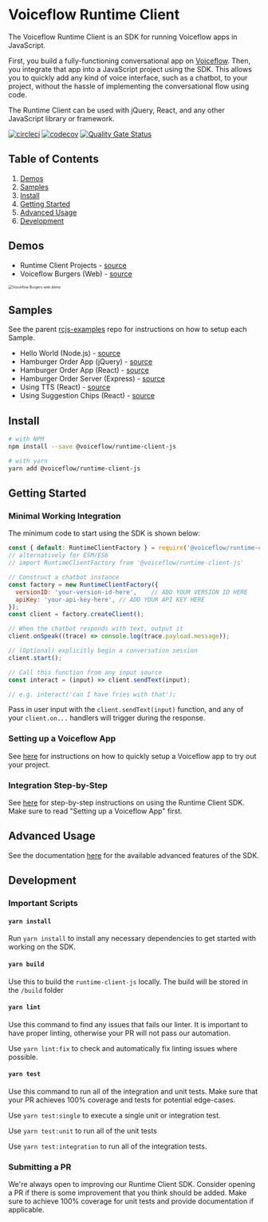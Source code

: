# Voiceflow Runtime Client

The Voiceflow Runtime Client is an SDK for running Voiceflow apps in JavaScript.

First, you build a fully-functioning conversational app on [Voiceflow](https://creator.voiceflow.com). Then, you integrate that app into a JavaScript project using the SDK. This allows you to quickly add any kind of voice interface, such as a chatbot, to your project, without the hassle of implementing the conversational flow using code.

The Runtime Client can be used with jQuery, React, and any other JavaScript library or framework.

[![circleci](https://circleci.com/gh/voiceflow/runtime-client-js/tree/master.svg?style=shield&circle-token=a4447ba98e39b43cc47fd6da870ca68ff0ca5db0)](https://circleci.com/gh/voiceflow/runtime-client-js/tree/master)
[![codecov](https://codecov.io/gh/voiceflow/runtime-client-js/branch/master/graph/badge.svg?token=RYypRxePDX)](https://codecov.io/gh/voiceflow/runtime-client-js)
[![Quality Gate Status](https://sonarcloud.io/api/project_badges/measure?project=voiceflow_runtime-client-js&metric=alert_status&token=088b80f6baf3c958b609f31f64b65289bd4586dc)](https://sonarcloud.io/dashboard?id=voiceflow_runtime-client-js)

## Table of Contents

1. [Demos](#demos)
2. [Samples](#samples)
3. [Install](#install)
4. [Getting Started](#getting-started)
5. [Advanced Usage](#advanced-usage)
6. [Development](#api-reference)

## Demos

- Runtime Client Projects - [source](https://github.com/voiceflow/runtime-client-projects) 
- Voiceflow Burgers (Web) - [source](https://voiceflow-burger.webflow.io/)

<img src="https://user-images.githubusercontent.com/5643574/106966841-17b9ee00-6714-11eb-868a-26751b7d560e.png" alt="Voiceflow Burgers web demo" style="zoom:50%;" />

## Samples

See the parent [rcjs-examples](https://github.com/voiceflow/rcjs-examples) repo for instructions on how to setup each Sample.

- Hello World (Node.js) - [source](https://github.com/voiceflow/rcjs-examples/tree/master/hello-world)
- Hamburger Order App (jQuery) - [source](https://github.com/voiceflow/rcjs-examples/tree/master/hamburger-order-jQuery)
- Hamburger Order App (React) - [source](https://github.com/voiceflow/rcjs-examples/tree/master/hamburger-order-react)
- Hamburger Order Server (Express) - [source](https://github.com/voiceflow/rcjs-examples/tree/master/server)
- Using TTS (React) - [source](https://github.com/voiceflow/rcjs-examples/tree/master/text-to-speech)
- Using Suggestion Chips (React) - [source](https://github.com/voiceflow/rcjs-examples/tree/master/suggestion-chips)

## Install

```bash
# with NPM
npm install --save @voiceflow/runtime-client-js

# with yarn
yarn add @voiceflow/runtime-client-js
```

## Getting Started

### Minimal Working Integration

The minimum code to start using the SDK is shown below:

```js
const { default: RuntimeClientFactory } = require('@voiceflow/runtime-client-js');
// alternatively for ESM/ES6
// import RuntimeClientFactory from '@voiceflow/runtime-client-js'

// Construct a chatbot instance
const factory = new RuntimeClientFactory({
  versionID: 'your-version-id-here', 	// ADD YOUR VERSION ID HERE
  apiKey: 'your-api-key-here', // ADD YOUR API KEY HERE
});
const client = factory.createClient();

// When the chatbot responds with text, output it
client.onSpeak((trace) => console.log(trace.payload.message));

// (Optional) explicitly begin a conversation session
client.start();

// Call this function from any input source
const interact = (input) => client.sendText(input);

// e.g. interact('can I have fries with that');
```

Pass in user input with the `client.sendText(input)` function, and any of your `client.on...` handlers will trigger during the response.

### Setting up a Voiceflow App

See [here](docs/setting-up-vf-app.md) for instructions on how to quickly setup a Voiceflow app to try out your project.

### Integration Step-by-Step

See [here](docs/step-by-step.md) for step-by-step instructions on using the Runtime Client SDK. Make sure to read "Setting up a Voiceflow App" first.

## Advanced Usage

See the documentation [here](docs/advanced-usage.md) for the available advanced features of the SDK.

## Development

### Important Scripts

#### `yarn install`

Run `yarn install` to install any necessary dependencies to get started with working on the SDK.

#### `yarn build`

Use this to build the `runtime-client-js` locally. The build will be stored in the `/build` folder

#### `yarn lint`

Use this command to find any issues that fails our linter. It is important to have proper linting, otherwise your PR will not pass our automation.

Use `yarn lint:fix` to check and automatically fix linting issues where possible.

#### `yarn test`

Use this command to run all of the integration and unit tests. Make sure that your PR achieves 100% coverage and tests for potential edge-cases.

Use `yarn test:single` to execute a single unit or integration test.

Use `yarn test:unit` to run all of the unit tests

Use `yarn test:integration` to run all of the integration tests.

### Submitting a PR

We're always open to improving our Runtime Client SDK. Consider opening a PR if there is some improvement that you think should be added. Make sure to achieve 100% coverage for unit tests and provide documentation if applicable.
